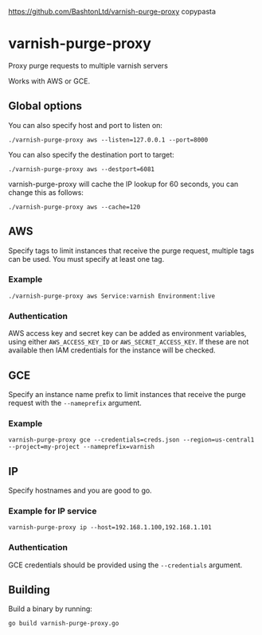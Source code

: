 https://github.com/BashtonLtd/varnish-purge-proxy copypasta

# varnish-purge-proxy

Proxy purge requests to multiple varnish servers

Works with AWS or GCE.

## Global options

You can also specify host and port to listen on:

`./varnish-purge-proxy aws --listen=127.0.0.1 --port=8000`

You can also specify the destination port to target:

`./varnish-purge-proxy aws --destport=6081`

varnish-purge-proxy will cache the IP lookup for 60 seconds, you can change this as follows:

`./varnish-purge-proxy aws --cache=120`

## AWS

Specify tags to limit instances that receive the purge request, multiple tags can be used. You must specify at least one tag.

### Example

`./varnish-purge-proxy aws Service:varnish Environment:live`


### Authentication

AWS access key and secret key can be added as environment variables, using either `AWS_ACCESS_KEY_ID` or `AWS_SECRET_ACCESS_KEY`.  If these are not available then IAM credentials for the instance will be checked.


## GCE

Specify an instance name prefix to limit instances that receive the purge request with the `--nameprefix` argument.

### Example

`varnish-purge-proxy gce --credentials=creds.json --region=us-central1 --project=my-project --nameprefix=varnish`

## IP

Specify hostnames and you are good to go.

### Example for IP service

`varnish-purge-proxy ip --host=192.168.1.100,192.168.1.101`


### Authentication

GCE credentials should be provided using the `--credentials` argument.

## Building

Build a binary by running:

`go build varnish-purge-proxy.go`
